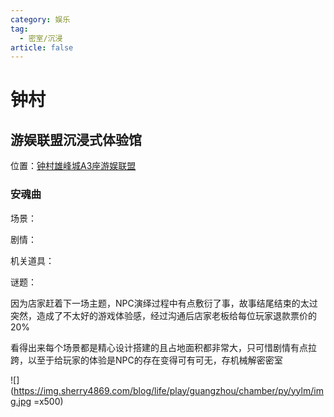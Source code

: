 ```yaml
---
category: 娱乐
tag:
  - 密室/沉浸
article: false
---
```


# 钟村

## 游娱联盟沉浸式体验馆

<span class="icon iconfont icon-locate"></span> 位置：<a href="https://ditu.amap.com/place/B0G2AK3JQM" target="_blank">钟村雄峰城A3座游娱联盟</a>

### 安魂曲

<div><p>场景：<el-rate model-value="4" disabled /></p></div>

<div><p>剧情：<el-rate model-value="0.5" disabled /></p></div>

<div><p>机关道具：<el-rate model-value="3" disabled /></p></div>

<div><p>谜题：<el-rate model-value="1.5" disabled /></p></div>

因为店家赶着下一场主题，NPC演绎过程中有点敷衍了事，故事结尾结束的太过突然，造成了不太好的游戏体验感，经过沟通后店家老板给每位玩家退款票价的20%

看得出来每个场景都是精心设计搭建的且占地面积都非常大，只可惜剧情有点拉跨，以至于给玩家的体验是NPC的存在变得可有可无，存机械解密密室

![](https://img.sherry4869.com/blog/life/play/guangzhou/chamber/py/yylm/img.jpg =x500)